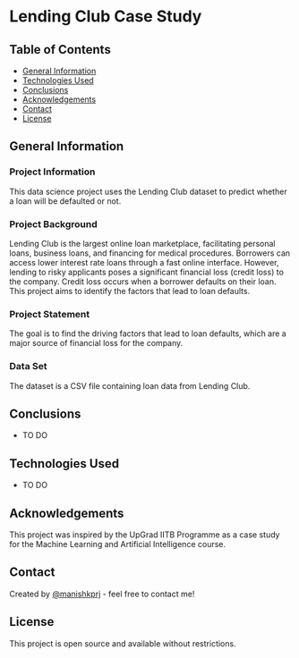 # Lending Club Case Study

## Table of Contents

- [General Information](#general-information)
- [Technologies Used](#technologies-used)
- [Conclusions](#conclusions)
- [Acknowledgements](#acknowledgements)
- [Contact](#contact)
- [License](#license)

## General Information

### Project Information

This data science project uses the Lending Club dataset to predict whether a loan will be defaulted or not.

### Project Background

Lending Club is the largest online loan marketplace, facilitating personal loans, business loans, and financing for medical procedures. Borrowers can access lower interest rate loans through a fast online interface. However, lending to risky applicants poses a significant financial loss (credit loss) to the company. Credit loss occurs when a borrower defaults on their loan. This project aims to identify the factors that lead to loan defaults.

### Project Statement

The goal is to find the driving factors that lead to loan defaults, which are a major source of financial loss for the company.

### Data Set

The dataset is a CSV file containing loan data from Lending Club.

## Conclusions

 - TO DO
  

## Technologies Used

- TO DO

## Acknowledgements

This project was inspired by the UpGrad IITB Programme as a case study for the Machine Learning and Artificial Intelligence course.

## Contact

Created by [@manishkprj](https://github.com/manishkprj) - feel free to contact me!

## License

This project is open source and available without restrictions.


<!-- Optional -->
<!-- ## License -->
<!-- This project is open source and available under the [... License](). -->

<!-- You don't have to include all sections - just the one's relevant to your project -->